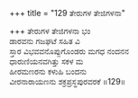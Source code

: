 +++
title = "129 ತೇರುಗಳ ತೇಜಿಗಳನಾ"

+++
ತೇರುಗಳ ತೇಜಿಗಳನಾ ಭಂ  
ಡಾರವನು ಗಜಘಟೆ ಸಹಿತ ವಿ  
ಸ್ತಾರ ವಿಭವವನೊಪ್ಪುಗೊಂಡರು ಮಗಧ ನಂದನನ  
ಧಾರುಣಿಯನವಗಿತ್ತು ಸಕಳ ಮ  
ಹೀರಮಣರನು ಕಳುಹಿ ಬಂದನು  
ವೀರನಾರಾಯಣನು ಶಕ್ರಪ್ರಸ್ಥಪುರವರಕೆ     ॥129॥